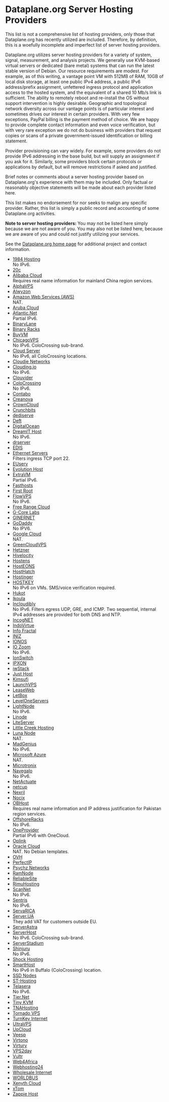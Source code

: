 # Dataplane.org Server Hosting Providers

This list is not a comprehensive list of hosting providers, only those
that Dataplane.org has recently utilized are included.  Therefore, by
definition, this is a woefully incomplete and imperfect list of server
hosting providers.

Dataplane.org utilizes server hosting providers for a variety of system,
signal, measurement, and analysis projects.  We generally use KVM-based
virtual servers or dedicated (bare metal) systems that can run the
latest stable version of Debian.  Our resource requirements are modest.
For example, as of this writing, a vantage point VM with 512MB of RAM,
10GB of local disk storage, at least one public IPv4 address, a public
IPv6 address/prefix assignment, unfettered ingress protocol and
application access to the hosted system, and the equivalent of a shared
10 Mb/s link is sufficient.  The ability to remotely reboot and
re-install the OS without support intervention is highly desirable.
Geographic and topological network diversity across our vantage points
is of particular interest and sometimes drives our interest in certain
providers.  With very few exceptions, PayPal billing is the payment
method of choice.  We are happy to provide complete contact information
and even voice verification, but with very rare exception we do not do
business with providers that request copies or scans of a private
government-issued identification or billing statement.

Provider provisioning can vary widely.  For example, some providers do
not provide IPv6 addressing in the base build, but will supply an
assignment if you ask for it.  Similarly, some providers block certain
protocols or applications by default, but will remove restrictions if
asked and justified.

Brief notes or comments about a server hosting provider based on
Dataplane.org's experience with them may be included.  Only factual or
reasonably objective statements will be made about each provider listed
here.

This list makes no endorsement for nor seeks to malign any specific
provider.  Rather, this list is simply a public record and accounting of
some Dataplane.org activities.

**Note to server hosting providers:** You may not be listed here simply
because we are not aware of you.  You may also not be listed here,
because we are aware of you and could not justify utilizing your
services.

See the [Dataplane.org home page](https://dataplane.org) for additional
project and contact information.

*   [1984 Hosting](https://1984.hosting)  
    No IPv6.
*   [20c](https://20c.com)
*   [Alibaba Cloud](https://www.alibabacloud.com)  
    Requires real name information for mainland China region services.
*   [AlphaVPS](https://alphavps.bg)
*   [Alwyzon](https://www.alwyzon.com)
*   [Amazon Web Services (AWS)](https://aws.amazon.com)  
    NAT.
*   [Aruba Cloud](https://www.arubacloud.com)  
*   [Atlantic.Net](https://atlantic.net)  
    Partial IPv6.
*   [BinaryLane](https://www.binarylane.com.au)
*   [Binary Racks](https://www.binaryracks.com)
*   [BuyVM](https://buyvm.net)
*   [ChicagoVPS](https://chicagovps.net)  
    No IPv6. ColoCrossing sub-brand.
*   [Cloud Server](https://cloudserver.net)  
    No IPv6, all ColoCrossing locations.
*   [Cloudie Networks](https://cloudie.sh)
*   [Clouding.io](https://clouding.io)  
    No IPv6.
*   [Clouvider](https://www.clouvider.com)
*   [ColoCrossing](https://www.colocrossing.com)  
    No IPv6.
*   [Contabo](https://contabo.com)
*   [Creanova](https://creanova.org)
*   [CrownCloud](https://crowncloud.net)
*   [Crunchbits](https://crunchbits.com)
*   [dediserve](https://www.dediserve.com)
*   [Deft](https://deft.com)
*   [DigitalOcean](https://www.digitalocean.com)
*   [DreamIT Host](https://dreamithost.com.au)  
    No IPv6.
*   [drserver](https://drserver.net)
*   [EDIS](https://www.edis.at)
*   [Ethernet Servers](https://www.ethernetservers.com)  
    Filters ingress TCP port 22.
*   [EUserv](https://euserv.com/en)
*   [Evolution Host](https://evolution-host.com)
*   [ExtraVM](https://extravm.com)  
    Partial IPv6.
*   [Fasthosts](https://www.fasthosts.co.uk)
*   [First Root](https://www.first-root.com)
*   [FlowVPS](https://flowvps.com)  
    No IPv6.
*   [Free Range Cloud](https://freerangecloud.com)
*   [G-Core Labs](https://gcore.com)  
*   [GINERNET](https://ginernet.com)
*   [GoDaddy](https://www.godaddy.com)  
    No IPV6.
*   [Google Cloud](https://cloud.google.com)  
    NAT.
*   [GreenCloudVPS](https://greencloudvps.com)
*   [Hetzner](https://www.hetzner.com)
*   [Hivelocity](https://hivelocity.net)
*   [Hostens](https://www.hostens.com)
*   [HostEONS](https://hosteons.com)
*   [HostHatch](https://hosthatch.com)
*   [Hostinger](https://www.hostinger.com)
*   [HOSTKEY](https://hostkey.com)  
    No IPv6 on VMs. SMS/voice verification required.
*   [Hukot](https://hukot.cz)
*   [Ikoula](https://www.ikoula.com)
*   [Incloudibly](https://incloudibly.net)  
    No IPv6. Filters egress UDP, GRE, and ICMP.  Two sequential, internal IPv4 addresses are provided for both DNS and NTP.
*   [IncogNET](https://incognet.io)
*   [IndoVirtue](https://indovirtue.com)
*   [Info Fractal](https://infofractal.io)
*   [INIZ](https://iniz.com)
*   [IONOS](https://www.ionos.com)
*   [IO Zoom](https://www.iozoom.com)  
    No IPv6.
*   [IonSwitch](https://www.ionswitch.com)
*   [IPXON](https://www.ipxon.com)
*   [iwStack](https://iwstack.com)
*   [Just Host](https://just.hosting)
*   [Kimsufi](https://www.kimsufi.com)
*   [LaunchVPS](https://launchvps.com)
*   [LeaseWeb](https://www.leaseweb.com)
*   [LetBox](https://letbox.com)
*   [LevelOneServers](https://leveloneservers.com)
*   [LightNode](https://www.lightnode.com)  
    No IPv6.
*   [Linode](https://www.linode.com)
*   [LiteServer](https://www.liteserver.nl)
*   [Little Creek Hosting](https://www.littlecreekhosting.com)
*   [Luna Node](https://lunanode.com)   
    NAT.
*   [MadGenius](https://www.madgenius.com)  
    No IPv6.
*   [Microsoft Azure](https://azure.microsoft.com)  
    NAT.
*   [Microtronix](https://www.microtronixdc.com)
*   [Navegalo](https://www.navegalo.com)  
    No IPv6.
*   [NetActuate](https://netactuate.com)
*   [netcup](https://www.netcup.eu)
*   [Nexril](//nexril.net)
*   [Nocix](https://www.nocix.net)
*   [OBHost](https://www.obhost.net)  
    Requires real name information and IP address justification for Pakistan region services.
*   [OffshoreRacks](https://www.offshoreracks.com)  
    No IPv6.
*   [OneProvider](https://oneprovider.com)  
    Partial IPv6 with OneCloud.
*   [Oplink](https://oplink.net)
*   [Oracle Cloud](https://cloud.oracle.com)  
    NAT. No Debian templates.
*   [OVH](https://www.ovh.com)
*   [PerfectIP](https://www.perfectip.net)
*   [Psychz Networks](https://www.psychz.net)
*   [RamNode](https://ramnode.com)
*   [ReliableSite](https://reliablesite.net)
*   [RimuHosting](https://rimuhosting.com)
*   [ScanNet](https://scannet.dk)  
    No IPv6.
*   [Sentris](https://sentris.com)  
    No IPv6.
*   [ServaRICA](https://servarica.com)
*   [Server.UA](https://server.ua)  
    They add VAT for customers outside EU.
*   [ServerAstra](https://serverastra.com)
*   [ServerHost](https://serverhost.com)  
    No IPv6.  ColoCrossing sub-brand.
*   [ServerStadium](https://serverstadium.com)
*   [Shinjuru](https://www.shinjiru.com)  
    No IPv6.
*   [Shock Hosting](https://shockhosting.net)
*   [SmartHost](https://smarthost.net)  
    No IPv6 in Buffalo (ColoCrossing) location.
*   [SSD Nodes](https://www.ssdnodes.com)
*   [ST-Hosting](https://st-hosting.com)
*   [Telasera](https://www.telasera.com)  
    No IPv6.
*   [Tier.Net](https://www.tier.net)
*   [Tiny KVM](https://tinykvm.com)
*   [TNAHosting](https://tnahosting.net)  
*   [Tornado VPS](https://tornadovps.com)
*   [TurnKey Internet](https://turnkeyinternet.net)
*   [UltraVPS](https://www.ultravps.eu)
*   [UpCloud](https://upcloud.com)
*   [Veesp](https://veesp.com)
*   [Virtono](https://www.virtono.com)
*   [Virtury](https://virtury.com)  
*   [VPS2day](https://www.vps2day.com)
*   [Vultr](https://www.vultr.com)
*   [Web4Africa](https://web4africa.com)
*   [Webhosting24](https://www.webhosting24.com)
*   [Wholesale Internet](https://www.wholesaleinternet.net)
*   [WORLDBUS](https://worldbus.ge)
*   [Xenyth Cloud](https://xenyth.net)
*   [xTom](https://xtom.com)
*   [Zappie Host](https://zappiehost.com)
